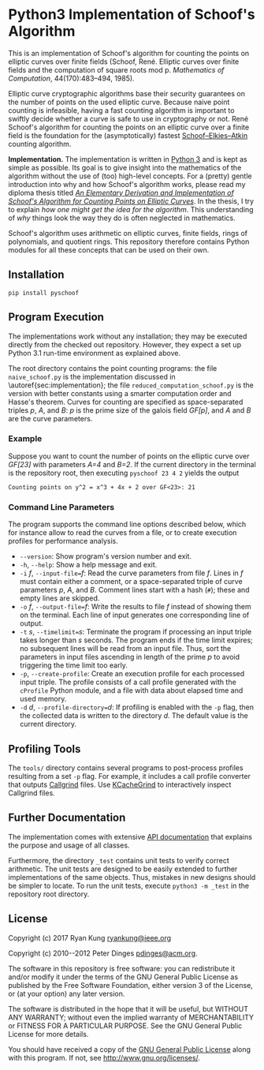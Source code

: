 Python3 Implementation of Schoof's Algorithm
============================================

This is an implementation of Schoof's algorithm for counting the
points on elliptic curves over finite fields (Schoof, René. Elliptic
curves over finite fields and the computation of square roots mod
p. *Mathematics of Computation*, 44(170):483–494, 1985).

Elliptic curve cryptographic algorithms base their security guarantees
on the number of points on the used elliptic curve.  Because naive
point counting is infeasible, having a fast counting algorithm is
important to swiftly decide whether a curve is safe to use in
cryptography or not.  René Schoof's algorithm for counting the points
on an elliptic curve over a finite field is the foundation for the
(asymptotically) fastest [Schoof–Elkies–Atkin][sea-algorithm] counting
algorithm.


**Implementation.**
The implementation is written in [Python 3][python] and is kept as
simple as possible.  Its goal is to give insight into the mathematics
of the algorithm without the use of (too) high-level concepts.  For a
(pretty) gentle introduction into why and how Schoof's algorithm
works, please read my diploma thesis titled
[*An Elementary Derivation and Implementation of Schoof's Algorithm for Counting Points on Elliptic Curves*][thesis].
In the thesis, I try to explain *how one might get the idea for the
algorithm*.  This understanding of *why* things look the way they do
is often neglected in mathematics.

Schoof's algorithm uses arithmetic on elliptic curves, finite fields,
rings of polynomials, and quotient rings.  This repository therefore
contains Python modules for all these concepts that can be used on
their own.


Installation
-------------


```
pip install pyschoof

```


Program Execution
-----------------

The implementations work without any installation; they may be
executed directly from the checked out repository.  However, they
expect a set up Python 3.1 run-time environment as explained above.

The root directory contains the point counting programs: the file
`naive_schoof.py` is the implementation discussed in
\autoref{sec:implementation}; the file `reduced_computation_schoof.py`
is the version with better constants using a smarter computation order
and Hasse's theorem.  Curves for counting are specified as
space-separated triples *p*, *A*, and *B*: *p* is the prime size of
the galois field *GF[p]*, and *A* and *B* are the curve parameters.

### Example

Suppose you want to count the number of points on the elliptic curve
over *GF[23]* with parameters *A=4* and *B=2*.  If the current
directory in the terminal is the repository root, then
executing `pyschoof 23 4 2` yields the output

~~~~~
Counting points on y^2 = x^3 + 4x + 2 over GF<23>: 21
~~~~~


### Command Line Parameters

The program supports the command line options described below, which
for instance allow to read the curves from a file, or to create
execution profiles for performance analysis.

* `--version`: Show program's version number and exit.
* `-h`, `--help`: Show a help message and exit.
* `-i` *f*, `--input-file=`*f*: Read the curve parameters from file
  *f*.  Lines in *f* must contain either a comment, or a
  space-separated triple of curve parameters *p*, *A*, and *B*.
  Comment lines start with a hash (`#`); these and empty lines are
  skipped.
* `-o` *f*, `--output-file=`*f*: Write the results to file *f* instead
  of showing them on the terminal.  Each line of input generates one
  corresponding line of output.
* `-t` *s*, `--timelimit=`*s*: Terminate the program if processing an
  input triple takes longer than *s* seconds.  The program ends if the
  time limit expires; no subsequent lines will be read from an input
  file.  Thus, sort the parameters in input files ascending in length
  of the prime *p* to avoid triggering the time limit too early.
* `-p`, `--create-profile`: Create an execution profile for each
  processed input triple.  The profile consists of a call profile
  generated with the `cProfile` Python module, and a file with data
  about elapsed time and used memory.
* `-d` *d*, `--profile-directory=`*d*: If profiling is enabled with
  the `-p` flag, then the collected data is written to the directory
  *d*.  The default value is the current directory.


Profiling Tools
---------------

The `tools/` directory contains several programs to post-process
profiles resulting from a set `-p` flag.  For example, it includes a
call profile converter that outputs [Callgrind][callgrind] files.  Use
[KCacheGrind][kcachegrind] to interactively inspect Callgrind files.


Further Documentation
---------------------

The implementation comes with extensive [API documentation][api] that
explains the purpose and usage of all classes.

Furthermore, the directory `_test` contains unit tests to verify
correct arithmetic.  The unit tests are designed to be easily extended
to further implementations of the same objects.  Thus, mistakes in new
designs should be simpler to locate.  To run the unit tests, execute
`python3 -m _test` in the repository root directory.


License
-------
Copyright (c) 2017 Ryan Kung <ryankung@ieee.org>

Copyright (c) 2010--2012 Peter Dinges <pdinges@acm.org>.

The software in this repository is free software: you can redistribute
it and/or modify it under the terms of the GNU General Public License
as published by the Free Software Foundation, either version 3 of the
License, or (at your option) any later version.

The software is distributed in the hope that it will be useful, but
WITHOUT ANY WARRANTY; without even the implied warranty of
MERCHANTABILITY or FITNESS FOR A PARTICULAR PURPOSE.  See the GNU
General Public License for more details.

You should have received a copy of the [GNU General Public License][gpl3]
along with this program.  If not, see <http://www.gnu.org/licenses/>.


[api]: http://pdinges.github.com/python-schoof
[callgrind]: http://valgrind.org/info/tools.html "Callgrind is part of the Valgrind tool suite"
[gpl3]: http://opensource.org/licenses/GPL-3.0 "GNU General Public License, version 3"
[kcachegrind]: http://kcachegrind.sourceforge.net/html/Home.html "Interactive viewer for Callgrind files."
[python]: http://python.org "Python Programming Language"
[python-using]: http://docs.python.org/py3k/using/index.html "Python Setup and Usage"
[sea-algorithm]: http://en.wikipedia.org/wiki/Schoof%E2%80%93Elkies%E2%80%93Atkin_algorithm "Schoof-Elkies-Atkin algorithm for counting points on elliptic curves over finite fields."
[thesis]: http://www.elwedgo.de/fileadmin/elwedgo.de/portfolio/diploma_thesis_math/dinges-elementary_schoof_derivation-thesis.pdf
